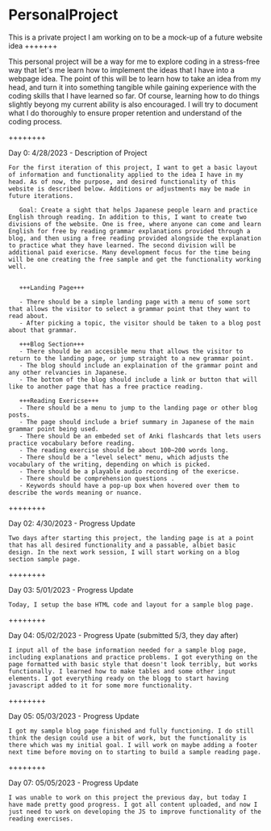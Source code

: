 # PersonalProject
This is a private project I am working on to be a mock-up of a future website idea
+++++++

This personal project will  be a way for me to explore coding in a stress-free way that let's me learn how to implement the ideas that I have into a webpage idea. The point of this will be to learn how to take an idea from my head, and turn it into something tangible while gaining experience with the coding skills that I have learned so far. Of course, learning how to do things slightly beyong my current ability is also encouraged. I will try to document what I do thoroughly to ensure proper retention and understand of the coding process.

++++++++

Day 0: 4/28/2023 - Description of Project

    For the first iteration of this project, I want to get a basic layout of information and functionality applied to the idea I have in my head. As of now, the purpose, and desired functionality of this website is described below. Additions or adjustments may be made in future iterations.

       Goal: Create a sight that helps Japanese people learn and practice English through reading. In addition to this, I want to create two divisions of the website. One is free, where anyone can come and learn English for free by reading grammar explanations provided through a blog, and then using a free reading provided alongside the explanation to practice what they have learned. The second division will be additional paid exericse. Many development focus for the time being will be one creating the free sample and get the functionality working well. 


       +++Landing Page+++

       - There should be a simple landing page with a menu of some sort that allows the visitor to select a grammar point that they want to read about. 
       - After picking a topic, the visitor should be taken to a blog post about that grammar. 
       
       +++Blog Section+++
       - There should be an accesible menu that allows the visitor to return to the landing page, or jump straight to a new grammar point.
       - The blog should include an explaination of the grammar point and any other relvancies in Japanese.
       - The bottom of the blog should include a link or button that will like to another page that has a free practice reading.

       +++Reading Exericse+++
       - There should be a menu to jump to the landing page or other blog posts. 
       - The page should include a brief summary in Japanese of the main grammar point being used. 
       - There should be an embeded set of Anki flashcards that lets users practice vocabulary before reading.
       - The reading exercise should be about 100~200 words long.
       - There should be a "level select" menu, which adjusts the vocabulary of the writing, depending on which is picked.
       - There should be a playable audio recording of the exericse.
       - There should be comprehension questions .
       - Keywords should have a pop-up box when hovered over them to describe the words meaning or nuance.


++++++++

Day 02: 4/30/2023 - Progress Update

    Two days after starting this project, the landing page is at a point that has all desired functionality and a passable, albiet basic design. In the next work session, I will start working on a blog section sample page.


++++++++

Day 03: 5/01/2023 - Progress Update

    Today, I setup the base HTML code and layout for a sample blog page. 

++++++++

Day 04: 05/02/2023 - Progress Upate (submitted 5/3, they day after)

    I input all of the base information needed for a sample blog page, including explanations and practice problems. I got everything on the page formatted with basic style that doesn't look terribly, but works functionally. I learned how to make tables and some other input elements. I got everything ready on the blogg to start having javascript added to it for some more functionality.

++++++++

Day 05: 05/03/2023 - Progress Update

    I got my sample blog page finished and fully functioning. I do still think the design could use a bit of work, but the functionality is there which was my initial goal. I will work on maybe adding a footer next time before moving on to starting to build a sample reading page.

++++++++

Day 07: 05/05/2023 - Progress Update

    I was unable to work on this project the previous day, but today I have made pretty good progress. I got all content uploaded, and now I just need to work on developing the JS to improve functionality of the reading exercises.